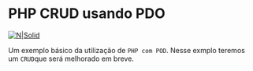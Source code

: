 # PHP CRUD usando PDO #

[![N|Solid](https://www.atlantasky.com/wp-content/uploads/2013/08/PHP-Mysql.png)](#)

Um exemplo básico da utilização de `PHP com POD`.
Nesse exmplo teremos um `CRUD`que será melhorado em breve.
